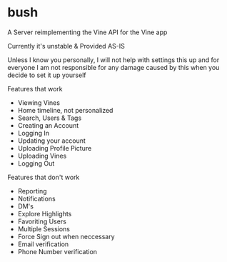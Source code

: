# bush
A Server reimplementing the Vine API for the Vine app

Currently it's unstable & Provided AS-IS

Unless I know you personally, I will not help with settings this up and for everyone I am not responsible for any damage caused by this when you decide to set it up yourself


Features that work
- Viewing Vines
- Home timeline, not personalized
- Search, Users & Tags
- Creating an Account
- Logging In
- Updating your account
- Uploading Profile Picture
- Uploading Vines
- Logging Out

Features that don't work
- Reporting
- Notifications
- DM's
- Explore Highlights
- Favoriting Users
- Multiple Sessions
- Force Sign out when neccessary
- Email verification
- Phone Number verification
